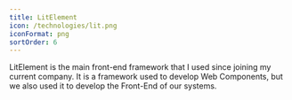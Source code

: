 ```yaml
---
title: LitElement
icon: /technologies/lit.png
iconFormat: png
sortOrder: 6
---
```


LitElement is the main front-end framework that I used since joining my current company. It is a framework used to develop Web Components, but we also used it to develop the Front-End of our systems.